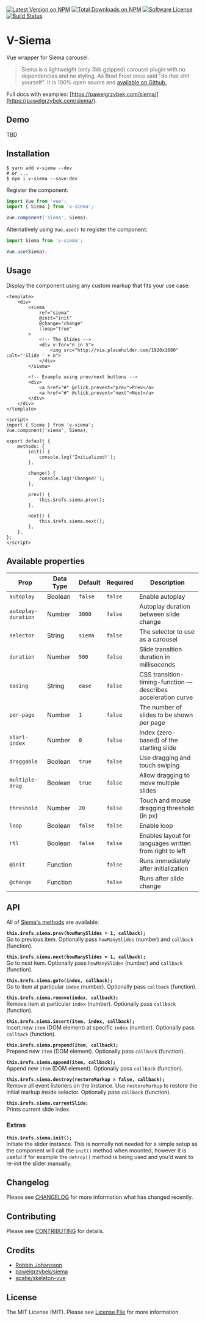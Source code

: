 [![Latest Version on NPM](https://img.shields.io/npm/v/v-siema.svg?style=flat-square)](https://npmjs.com/package/v-siema)
[![Total Downloads on NPM](https://img.shields.io/npm/dt/v-siema.svg)](https://www.npmjs.com/package/v-siema)
[![Software License](https://img.shields.io/badge/license-MIT-brightgreen.svg?style=flat-square)](LICENSE.md)
[![Build Status](https://img.shields.io/travis/robbinfellow/v-siema/master.svg?style=flat-square)](https://travis-ci.org/robbinfellow/v-siema)

# V-Siema

Vue wrapper for Siema carousel.

> Siema is a lightweight (only 3kb gzipped) carousel plugin with no dependencies and no styling. As Brad Frost once said "do that shit yourself". It is 100% open source and [available on Github.](https://github.com/pawelgrzybek/siema)

Full docs with examples: [https://pawelgrzybek.com/siema/](https://pawelgrzybek.com/siema/).

## Demo

TBD

## Installation
```shell
$ yarn add v-siema --dev
# or ...
$ npm i v-siema --save-dev
```

Register the component:

```javascript
import Vue from 'vue';
import { Siema } from 'v-siema';

Vue.component('siema', Siema);
```

Alternatively using `Vue.use()` to register the component:

```javascript
import Siema from 'v-siema';

Vue.use(Siema);
```

## Usage

Display the component using any custom markup that fits your use case:

``` vue
<template>
    <div>
        <siema
            ref="siema"
            @init="init"
            @change="change"
            :loop="true"
        >
            <!-- The Slides -->
            <div v-for="n in 5">
                <img src="http://via.placeholder.com/1920x1080" :alt="'Slide ' + n">
            </div>
        </siema>

        <!-- Example using prev/next buttons -->
        <div>
            <a href="#" @click.prevent="prev">Prev</a>
            <a href="#" @click.prevent="next">Next</a>
        </div>
    </div>
</template>

<script>
import { Siema } from 'v-siema';
Vue.component('siema', Siema);

export default {
    methods: {
        init() {
            console.log('Initialized!');
        },

        change() {
            console.log('Changed!');
        },

        prev() {
            this.$refs.siema.prev();
        },
        
        next() {
            this.$refs.siema.next();
        },
    },
};
</script>
```

## Available properties

Prop                | Data Type  | Default  | Required   | Description
------------------- | ---------- | --------- | -------   | -----------
`autoplay`          | Boolean    | `false`   | `false`   | Enable autoplay
`autoplay-duration` | Number     | `3000`    | `false`   | Autoplay duration between slide change
`selector`          | String     | `siema`   | `false`   | The selector to use as a carousel
`duration`          | Number     | `500`     | `false`   | Slide transition duration in milliseconds
`easing`            | String     | `ease`    | `false`   | CSS transition-timing-function — describes acceleration curve
`per-page`          | Number     | `1`       | `false`   | The number of slides to be shown per page
`start-index`       | Number     | `0`       | `false`   | Index (zero-based) of the starting slide
`draggable`         | Boolean    | `true`    | `false`   | Use dragging and touch swiping
`multiple-drag`     | Boolean    | `true`    | `false`   | Allow dragging to move multiple slides
`threshold`         | Number     | `20`      | `false`   | Touch and mouse dragging threshold (in px)
`loop`              | Boolean    | `false`   | `false`   | Enable loop
`rtl`               | Boolean    | `false`   | `false`   | Enables layout for languages written from right to left
`@init`             | Function   |           | `false`   | Runs immediately after initialization
`@change`           | Function   |           | `false`   | Runs after slide change

## API

All of [Siema's methods](https://github.com/pawelgrzybek/siema#api) are available:

**`this.$refs.siema.prev(howManySlides = 1, callback);`**  
Go to previous item. Optionally pass `howManySlides` (number) and `callback` (function).

**`this.$refs.siema.next(howManySlides = 1, callback);`**  
Go to next item. Optionally pass `howManySlides` (number) and `callback` (function).

**`this.$refs.siema.goTo(index, callback);`**  
Go to item at particular `index` (number). Optionally pass `callback` (function).

**`this.$refs.siema.remove(index, callback);`**  
Remove item at particular `index` (number). Optionally pass `callback` (function).

**`this.$refs.siema.insert(item, index, callback);`**  
Insert new `item` (DOM element) at specific `index` (number). Optionally pass `callback` (function).

**`this.$refs.siema.prepend(item, callback);`**  
Prepend new `item` (DOM element). Optionally pass `callback` (function).

**`this.$refs.siema.append(item, callback);`**  
Append new `item` (DOM element). Optionally pass `callback` (function).

**`this.$refs.siema.destroy(restoreMarkup = false, callback);`**  
Remove all event listeners on the instance. Use `restoreMarkup` to restore the initial markup inside selector. Optionally pass `callback` (function).

**`this.$refs.siema.currentSlide;`**  
Prints current slide index.

### Extras

**`this.$refs.siema.init();`**  
Initiate the slider instance. This is normally not needed for a simple setup as the component will call the `init()` method when mounted, however it is useful if for example the `detroy()` method is being used and you'd want to re-init the slider manually.

## Changelog

Please see [CHANGELOG](CHANGELOG.md) for more information what has changed recently.

## Contributing

Please see [CONTRIBUTING](CONTRIBUTING.md) for details.

## Credits

* [Robbin Johansson](https://github.com/robbinfellow)
* [pawelgrzybek/siema](https://github.com/pawelgrzybek/siema)
* [spatie/skeleton-vue](https://github.com/spatie/skeleton-vue)

## License

The MIT License (MIT). Please see [License File](LICENSE.md) for more information.
